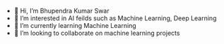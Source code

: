 - 👋 Hi, I’m Bhupendra Kumar Swar
- 👀 I’m interested in AI feilds such as Machine Learning, Deep Learning
- 🌱 I’m currently learning Machine Learning
- 💞️ I’m looking to collaborate on machine learning projects


<!---
Skbhupendra/Skbhupendra is a ✨ special ✨ repository because its `README.md` (this file) appears on your GitHub profile.
You can click the Preview link to take a look at your changes.
--->
